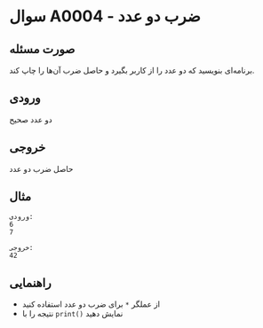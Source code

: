 # سوال A0004 - ضرب دو عدد

## صورت مسئله
برنامه‌ای بنویسید که دو عدد را از کاربر بگیرد و حاصل ضرب آن‌ها را چاپ کند.

## ورودی
دو عدد صحیح

## خروجی
حاصل ضرب دو عدد

## مثال
```
ورودی:
6
7

خروجی:
42
```

## راهنمایی
- از عملگر `*` برای ضرب دو عدد استفاده کنید
- نتیجه را با `print()` نمایش دهید
